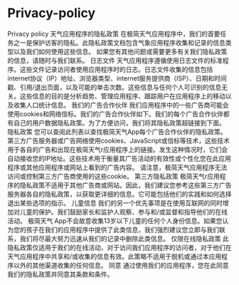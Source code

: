 # Privacy-policy
Privacy policy
天气应用程序的隐私政策
在极简天气应用程序中，我们的首要任务之一是保护访客的隐私。此隐私政策文档包含气象应用程序收集和记录的信息类型以及我们如何使用这些信息。
如果您有其他问题或需要更多有关我们隐私政策的信息，请随时与我们联系。
日志文件
天气应用程序遵循使用日志文件的标准程序。这些文件记录访问者使用应用程序时的日志。日志文件收集的信息包括internet协议（IP）地址、浏览器类型、internet服务提供商（ISP）、日期和时间戳、引用/退出页面，以及可能的单击次数。这些信息与任何个人可识别的信息无关。这些信息的目的是分析趋势、管理应用程序、跟踪用户在应用程序上的移动以及收集人口统计信息。
我们的广告合作伙伴
我们应用程序中的一些广告商可能会使用cookies和网络信标。我们的广告合作伙伴如下。我们的每个广告合作伙伴都有自己的用户数据隐私政策。为了方便访问，我们将其隐私政策超链接到下面。
隐私政策
您可以查阅此列表以查找极简天气App每个广告合作伙伴的隐私政策。
第三方广告服务器或广告网络使用cookies、JavaScript或信标等技术，这些技术用于各自的广告和出现在极简天气r应用程序上的链接。发生这种情况时，它们会自动接收您的IP地址。这些技术用于衡量其广告活动的有效性或个性化您在此应用程序或其他应用程序或网站上看到的广告内容。
请注意，极简天气应用程序无法访问或控制第三方广告商使用的这些cookie。
第三方隐私政策
极简天气r应用程序的隐私政策不适用于其他广告商或网站。因此，我们建议您参考这些第三方广告服务器各自的隐私政策，以获取更详细的信息。它可能包括他们的实践和如何选择退出某些选项的指示。
儿童信息
我们的另一个优先事项是在使用互联网的同时增加对儿童的保护。我们鼓励家长和监护人观察、参与和/或监督和指导他们的在线活动。
极简天气 App不会故意收集13岁以下儿童的任何个人身份信息。如果您认为您的孩子在我们的应用程序中提供了此类信息，我们强烈建议您立即与我们联系，我们将尽最大努力迅速从我们的记录中删除此类信息。
仅限在线隐私政策
此隐私政策仅适用于我们的在线活动，对于访问我们应用程序的访问者，对于他们在天气应用程序中共享和/或收集的信息有效。此策略不适用于脱机或通过本应用程序以外的其他渠道收集的任何信息。
同意
通过使用我们的应用程序，您在此同意我们的隐私政策并同意其条款和条件。

